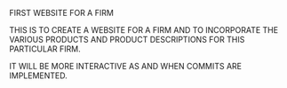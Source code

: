 

FIRST WEBSITE FOR A FIRM


THIS IS TO CREATE A WEBSITE FOR A FIRM
AND TO INCORPORATE THE VARIOUS PRODUCTS AND PRODUCT DESCRIPTIONS FOR THIS PARTICULAR FIRM.

IT WILL BE MORE INTERACTIVE AS AND WHEN COMMITS ARE IMPLEMENTED.

